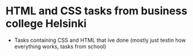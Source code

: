 # HTML and CSS tasks from business college Helsinki

- Tasks containing CSS and HTML that ive done (mostly just testin how everything works, tasks from school)
